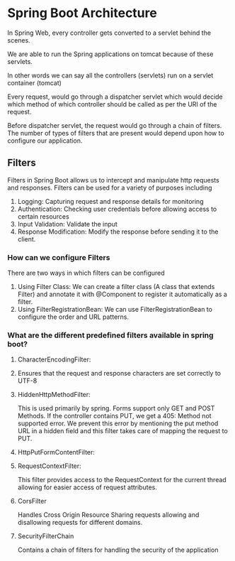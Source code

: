 # Spring Boot Architecture

In Spring Web, every controller gets converted to a servlet behind the scenes. 

We are able to run the Spring applications on tomcat because of these servlets. 

In other words we can say all the controllers (servlets) run on a servlet container (tomcat)

Every request, would go through a dispatcher servlet which would decide which method of which controller should be called as per the URI of the request. 

Before dispatcher servlet, the request would go through a chain of filters. The number of types of filters that are present would depend upon how to configure our application. 

## Filters
Filters in Spring Boot allows us to intercept and manipulate http requests and responses. Filters can be used for a variety of purposes including

1. Logging: Capturing request and response details for monitoring
2. Authentication:  Checking user credentials before allowing access to certain resources
3. Input Validation: Validate the input
4. Response Modification: Modify the response before sending it to the client.

### How can we configure Filters
There are two ways in which filters can be configured

1. Using Filter Class: We can create a filter class (A class that extends Filter) and annotate it with @Component to register it automatically as a filter. 
2. Using FilterRegistrationBean: We can use FilterRegistrationBean to configure the order and URL patterns.

### What are the different predefined filters available in spring boot?
1. CharacterEncodingFilter:
  
2. Ensures that the request and response characters are set correctly to UTF-8
   
4. HiddenHttpMethodFilter:

   This is used primarily by spring. Forms support only GET and POST Methods. If the controller contains PUT, we get a 405: Method not supported error. We prevent this error by mentioning the put method URL in a hidden field and this filter takes care of mapping the request to PUT.
    
5. HttpPutFormContentFilter:

6. RequestContextFilter:

   This filter provides access to the RequestContext for the current thread allowing for easier access of request attributes.
   
7. CorsFilter

   Handles Cross Origin Resource Sharing requests allowing and disallowing requests for different domains. 

8. SecurityFilterChain

   Contains a chain of filters for handling the security of the application
